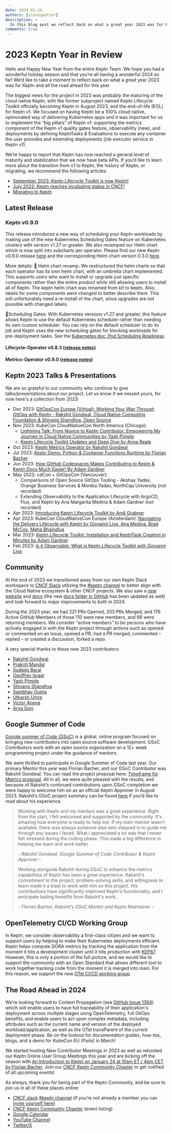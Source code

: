 ```yaml
---
date: 2024-01-24
authors: [staceypotter]
description: >
  In this blog post we reflect back on what a great year 2023 was for Keptn and the road ahead for this year.
comments: true
---
```


# 2023 Keptn Year in Review

Hello and Happy New Year from the entire Keptn Team.
We hope you had a wonderful holiday season and that you’re all having a wonderful 2024 so far!
We’d like to take a moment to reflect back on what a great year 2023 was for Keptn and all the
road ahead for this year.

The biggest news for the project in 2023 was probably the maturing of the cloud native Keptn,
with the former subproject named Keptn Lifecycle Toolkit officially becoming Keptn in August 2023,
and the end-of-life (EOL) for Keptn v1.
We focused on having Keptn be a 100% cloud native,
opinionated way of delivering Kubernetes apps and it was important for us to implement the
“big pillars” of Keptn v1: supporting the metrics component of the Keptn v1 quality gates feature,
observability (new), and deployments by defining KeptnTasks & Evaluations to execute any container
the user provides and extending deployments (job executor service in Keptn v1).

We’re happy to report that Keptn has now reached a general level of maturity and stabilization that
we now have beta APIs.
If you’d like to learn more about the transition from v1 to Keptn, the history
of Keptn, or migrating, we recommend the following articles:

- [September 2023: Keptn Lifecycle Toolkit is now Keptn!](https://medium.com/keptn/keptn-lifecycle-toolkit-is-now-keptn-e0812217bf46)
- [July 2022: Keptn reaches incubating status in CNCF!](https://medium.com/keptn/keptn-reaches-the-incubating-status-in-the-cncf-67291e2dda7)
- [Migrating to Keptn](https://keptn.sh/latest/docs/migrate/keptn/)

## Latest Release

### Keptn v0.9.0

This release introduces a new way of scheduling your Keptn workloads by making use of the new
Kubernetes Scheduling Gates feature on Kubernetes clusters with version v1.27 or greater.
We also revamped our Helm chart which is now split into subcharts per operator.
Please find our new Keptn v0.9.0 release [here](https://github.com/keptn/lifecycle-toolkit/releases/tag/klt-v0.9.0)
and the corresponding Helm chart version 0.3.0 [here](https://github.com/keptn/lifecycle-toolkit-charts/releases/tag/keptn-0.3.0).

More details:
🚀 Helm chart revamp: We restructured the helm charts so that each operator has its own helm chart,
with an umbrella chart implemented.
This supports users who want to install or upgrade just specific
components rather than the entire product while still allowing users to install all of Keptn.
The keptn helm chart was renamed from klt to keptn.
Also, labels for some components were changed to better describe them.
This will unfortunately need a re-install of the chart, since upgrades are not possible with changed labels.

🌟Scheduling Gates: With Kubernetes versions v1.27 and greater, this feature allows Keptn to use the
default Kubernetes scheduler rather than needing its own custom scheduler.
You can rely on the default scheduler to do its job and Keptn uses the new scheduling gates for blocking
workloads for pre-deployment tasks.
See the [Kubernetes doc: Pod Scheduling Readiness](https://kubernetes.io/docs/concepts/scheduling-eviction/pod-scheduling-readiness/).

#### Lifecycle-Operator v0.8.3 ([release notes](https://github.com/keptn/lifecycle-toolkit/releases/tag/lifecycle-operator-v0.8.3))

#### Metrics-Operator v0.9.0 ([release notes](https://github.com/keptn/lifecycle-toolkit/releases/tag/metrics-operator-v0.9.0))

## Keptn 2023 Talks & Presentations

<!-- markdownlint-disable MD013 -->
<!-- markdownlint-disable MD039 -->
<!-- markdownlint-disable max-one-sentence-per-line -->
We are so grateful to our community who continue to give talks/presentations about our project.
Let us know if we missed yours, for now here's a collection from 2023:

- Dec 2023: [GitOpsCon Europe (Virtual): Working Your Way Through GitOps with Keptn - Rakshit Gondwal, Cloud Native Computing Foundation & Shivang Shandilya, Open Source](https://youtu.be/CQhXfzYVAwY?feature=shared)
- Nov 2023: KubeCon CloudNativeCon North America (Chicago):
  - [Lightning Talk: From Novice to Keptn Contributor: Empowering My Journey in Cloud Native Communities by Yash Pimple](https://youtu.be/TyZS5mH6vM0?feature=shared)
  - [Keptn Lifecycle Toolkit Updates and Deep Dive by Anna Reale](https://youtu.be/H3UxOwS06iI?feature=shared)
- Oct 2023: [Keptn Metrics Operator by Rakshit Gondwal](https://youtu.be/K9O2Xi8P6Y0?feature=shared&t=549)
- Jul 2023: [Keptn Demo: Python & Container Functions Runtime by Florian Bacher](https://youtu.be/fkuo6CAJ1l8?feature=shared)
- Jun 2023: [How GitHub Codespaces Makes Contributing to Keptn & Keptn Docs Much Easier! By Adam Gardner](https://youtu.be/sFNzOhZw7Eg)
- May 2023: cdCon + GitOpsCon (Vancouver):
  - Comparisons of Open Source GitOps Tooling - Akshay Yadav, Orange Business Services & Monika Yadav, NorthCap University (not recorded)
  - Extending Observability to the Application Lifecycle with ArgoCD, Flux, and Keptn by Ana Margarita Medina & Adam Gardner (not recorded)
- Apr 2023: [Introducing Keptn Lifecycle Toolkit by Andi Grabner](https://youtu.be/449HAFYkUlY?feature=shared)
- Apr 2023: KubeCon CloudNativeCon Europe (Amsterdam): [Navigating the Delivery Lifecycle with Keptn by Giovanni Liva, Ana Medina, Brad McCoy, Meha Bhalodiya](https://youtu.be/Ezd6hGnRL84?feature=shared)
- Mar 2023: [Keptn Lifecycle Toolkit: Installation and KeptnTask Creation in Minutes by Adam Gardner](https://youtu.be/Hh01bBwZ_qM?feature=shared)
- Feb 2023: [Is it Observable: What is Keptn Lifecycle Toolkit with Giovanni Liva](https://youtu.be/Uvg4uG8AbFg?feature=shared)
<!-- markdownlint-enable max-one-sentence-per-line -->
<!-- markdownlint-enable MD039 -->
<!-- markdownlint-enable MD013 -->

## Community

At the end of 2023 we transitioned away from our own Keptn Slack workspace to
[CNCF Slack](http://cloud-native.slack.com/)
utilizing the [#keptn channel](https://cloud-native.slack.com/messages/keptn/) to
better align with the Cloud Native ecosystem & other CNCF projects.
We also saw a [new website](https://keptn.sh/) and [docs](https://keptn.sh/latest/docs/)
(the new [docs folder in GitHub](https://github.com/keptn/lifecycle-toolkit/tree/main/docs)
has been updated as well) and look forward to major improvements to both in 2024.

During the 2023 year, we had 221 PRs Opened, 203 PRs Merged, and 176 Active GitHub Members of those 110 were new members,
and 66 were returning members.
We consider “active members” to be persons who have actively engaged in with the Keptn
project through actions such as opened or commented on an Issue, opened a PR, had a PR merged,
commented – replied – or created a discussion, forked a repo.

A very special thanks to these new 2023 contributors:

- [Rakshit Gondwal](https://github.com/rakshitgondwal)
- [Prakriti Mandal](https://github.com/prakrit55)
- [Sudipto Baral](https://github.com/sudiptob2)
- [Geoffrey Israel](https://github.com/geoffrey1330)
- [Yash Pimple](https://github.com/YashPimple)
- [Shivang Shandilya](https://github.com/shivangshandilya)
- [Sambhav Gupta](https://github.com/sambhavgupta0705)
- [Utkarsh Umre](https://github.com/UtkarshUmre)
- [Victor Anene](https://github.com/Vickysomtee)
- [Arya Soni](https://github.com/aryasoni98)

## Google Summer of Code

[Google summer of Code (GSoC)](https://summerofcode.withgoogle.com/) is a global, online program focused on
bringing new contributors into open source software development.
GSoC Contributors work with an open source organization on a 12+ week programming project under the guidance of mentors.

We were thrilled to participate in Google Summer of Code last year.
Our primary Mentor this year was Florian Bacher, and our GSoC Contributor was Rakshit Gondwal.
You can read the project proposal here:
[Timeframe for Metrics proposal](https://summerofcode.withgoogle.com/archive/2023/projects/e7z3n3kH).
All in all, we were quite pleased with the results, and because of Rakshit’s continued contributions upon GSoC
completion we were happy to welcome him on as an official Keptn Approver in August 2023.
Rakshit’s GSoC project summary can be found [here](https://github.com/rakshitgondwal/gsoc-2023)
if you’d like to read about his experience.

<!-- markdownlint-disable MD028 -->
> Working with Keptn and my mentors was a great experience.
> Right from the start, I felt welcomed and supported by the community.
> It's amazing how everyone is ready to help out.
> If my main mentor wasn't available, there was always someone else who stepped in to guide me through any issues I faced.
> What I appreciated a lot was that I never felt stressed during the coding phase.
> This made a big difference in helping me learn and work better.
>
> *- Rakshit Gondwal, Google Summer of Code Contributor & Keptn Approver -*

> Working alongside Rakshit during GSoC to enhance the metrics capabilities of Keptn has been a great experience.
> Rakshit's commitment to the project, problem-solving skills, and willingness to learn made it a blast to work with
> him on this project.
> His contributions have significantly improved Keptn's functionality, and I anticipate lasting benefits from Rakshit's work.
>
> *- Florian Bacher, Rakshit’s GSoC Mentor and Keptn Maintainer -*
<!-- markdownlint-enable MD028 -->

## OpenTelemetry CI/CD Working Group

In Keptn, we consider observability a first-class citizen and we want to support users by helping to make
their Kubernetes deployments efficient.
Keptn helps compute DORA metrics by tracking the application from the moment it hits a development cluster
until it hits production with [KEP87](https://github.com/keptn/enhancement-proposals/blob/main/text/0087-klt-traceid-propagation.md).
However, this is only a portion of the full picture, and we would like to support the community with an
Open Standard that allows different tool to work together tracking code from the moment it is merged into main.
For this reason, we support the new
[OTel CI/CD working group](https://github.com/open-telemetry/community/pull/1822/files).

## The Road Ahead in 2024

We’re looking forward to Context Propagation (see [GitHub Issue 1394](https://github.com/keptn/lifecycle-toolkit/issues/1394))
which will enable users to have full traceability of their application's deployment across multiple stages using OpenTelemetry,
full GitOps benefits, and enable users to act upon complex metadata, including attributes such as the current name and version
of the deployed workload/application, as well as the OTel traceParent of the current deployment phase.
Be on the lookout for documentation guides, how-tos, blogs, and a demo for KubeCon EU (Paris) in March!

We started hosting New Contributor Meetings in 2023 as well as rebooted our Keptn Online User Group Meetings this year
and are kicking off the season with
[An Introduction to Keptn on January 24 at 10am ET / 4pm CET by Florian Bacher](https://community.cncf.io/events/details/cncf-keptn-community-presents-keptn-online-user-group-meeting-an-introduction-to-keptn/).
Join our [CNCF Keptn Community Chapter](https://community.cncf.io/keptn-community/) to get notified of all upcoming events!

As always, thank you for being part of the Keptn Community, and be sure to join us in all of these places online:

<!-- markdownlint-disable MD013 -->
- [CNCF slack](http://cloud-native.slack.com/) [#keptn channel](https://cloud-native.slack.com/messages/keptn/) (if you’re not already a member you can [invite yourself here](https://communityinviter.com/apps/cloud-native/cncf))
- [CNCF Keptn Community Chapter](https://community.cncf.io/keptn-community/) (event listing)
- [Google Calendar](https://calendar.google.com/calendar/u/0?cid=ZHluYXRyYWNlLmNvbV9hYmpyaDF1a2YxOGloNDc3dGIxZWthZzJhZ0Bncm91cC5jYWxlbmRhci5nb29nbGUuY29t)
- [YouTube Channel](https://www.youtube.com/channel/UCHMn9HyAMeb81bRlaOuZyuQ)
- [Twitter/X](https://twitter.com/keptnProject)
<!-- markdownlint-enable MD013 -->
